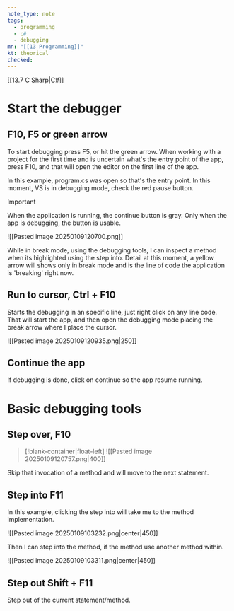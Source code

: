```yaml
---
note_type: note
tags:
  - programming
  - c#
  - debugging
mn: "[[13 Programming]]"
kt: theorical
checked: 
---
```

[[13.7 C Sharp|C#]]

# Start the debugger
## F10, F5 or green arrow
To start debugging press F5, or hit the green arrow. When working with a project for the first time and is uncertain what's the entry point of the app, press F10, and that will open the editor on the first line of the app.

In this example, program.cs was open so that's the entry point. In this moment, VS is in debugging mode, check the red pause button. 

>[!important]
>When the application is running, the continue button is gray. Only when the app is debugging, the button is usable.  

![[Pasted image 20250109120700.png]]

While in break mode, using the debugging tools, I can inspect a method when its highlighted using the step into. Detail at this moment, a yellow arrow will shows only in break mode and is the line of code the application is 'breaking' right now. 

## Run to cursor, Ctrl + F10
Starts the debugging in an specific line, just right click on any line code. That will start the app, and then open the debugging mode placing the break arrow where I place the cursor. 

![[Pasted image 20250109120935.png|250]]

## Continue the app
If debugging is done, click on continue so the app resume running. 

# Basic debugging tools
## Step over, F10
>[!blank-container|float-left]
>![[Pasted image 20250109120757.png|400]]


Skip that invocation of a method and will move to the next statement. 




## Step into F11
In this example, clicking the step into will take me to the method implementation.

![[Pasted image 20250109103232.png|center|450]]

Then I can step into the method, if the method use another method within. 

![[Pasted image 20250109103311.png|center|450]]

## Step out Shift + F11
Step out of the current statement/method. 